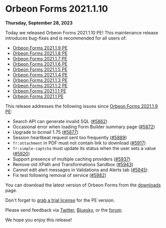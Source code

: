 # Orbeon Forms 2021.1.10

__Thursday, September 28, 2023__

Today we released Orbeon Forms 2021.1.10 PE! This maintenance release introduces bug-fixes and is recommended for all users of:

- [Orbeon Forms 2021.1.9 PE](orbeon-forms-2021.1.9.md)
- [Orbeon Forms 2021.1.8 PE](orbeon-forms-2021.1.8.md)
- [Orbeon Forms 2021.1.7 PE](orbeon-forms-2021.1.7.md)
- [Orbeon Forms 2021.1.6 PE](orbeon-forms-2021.1.6.md)
- [Orbeon Forms 2021.1.5 PE](orbeon-forms-2021.1.5.md)
- [Orbeon Forms 2021.1.4 PE](orbeon-forms-2021.1.4.md)
- [Orbeon Forms 2021.1.3 PE](orbeon-forms-2021.1.3.md)
- [Orbeon Forms 2021.1.2 PE](orbeon-forms-2021.1.2.md)
- [Orbeon Forms 2021.1.1 PE](orbeon-forms-2021.1.1.md)
- [Orbeon Forms 2021.1 PE](orbeon-forms-2021.1.md)

This release addresses the following issues since [Orbeon Forms 2021.1.9 PE](orbeon-forms-2021.1.9.md):

- Search API can generate invalid SQL ([\#5862](https://github.com/orbeon/orbeon-forms/issues/5862))
- Occasional error when loading Form Builder summary page ([\#5872](https://github.com/orbeon/orbeon-forms/issues/5872))
- Upgrade to bcmail 1.75 ([\#5877](https://github.com/orbeon/orbeon-forms/issues/5877))
- Session heartbeat request sent too frequently ([\#5889](https://github.com/orbeon/orbeon-forms/issues/5889))
- `fr:attachment` in PDF must not contain link to download ([\#5917](https://github.com/orbeon/orbeon-forms/issues/5917))
- `fr:simple-captcha` must update its status when the user sets a value ([\#5920](https://github.com/orbeon/orbeon-forms/issues/5920))
- Support presence of multiple caching providers ([\#5937](https://github.com/orbeon/orbeon-forms/issues/5937))
- Remove old XPath and Transformations Sandbox ([\#5943](https://github.com/orbeon/orbeon-forms/issues/5943))
- Cannot edit alert messages in Validations and Alerts tab ([\#5945](https://github.com/orbeon/orbeon-forms/issues/5945))
- Fix test following removal of service ([\#5982](https://github.com/orbeon/orbeon-forms/issues/5982))

You can download the latest version of Orbeon Forms from the [downloads](https://www.orbeon.com/download) page.

Don't forget to [grab a trial license](https://prod.orbeon.com/prod/fr/orbeon/register/new) for the PE version.

Please send feedback via [Twitter](https://twitter.com/orbeon), [Bluesky](https://bsky.app/profile/orbeon.bsky.social), or the [forum](https://groups.google.com/g/orbeon).

We hope you enjoy this release!
